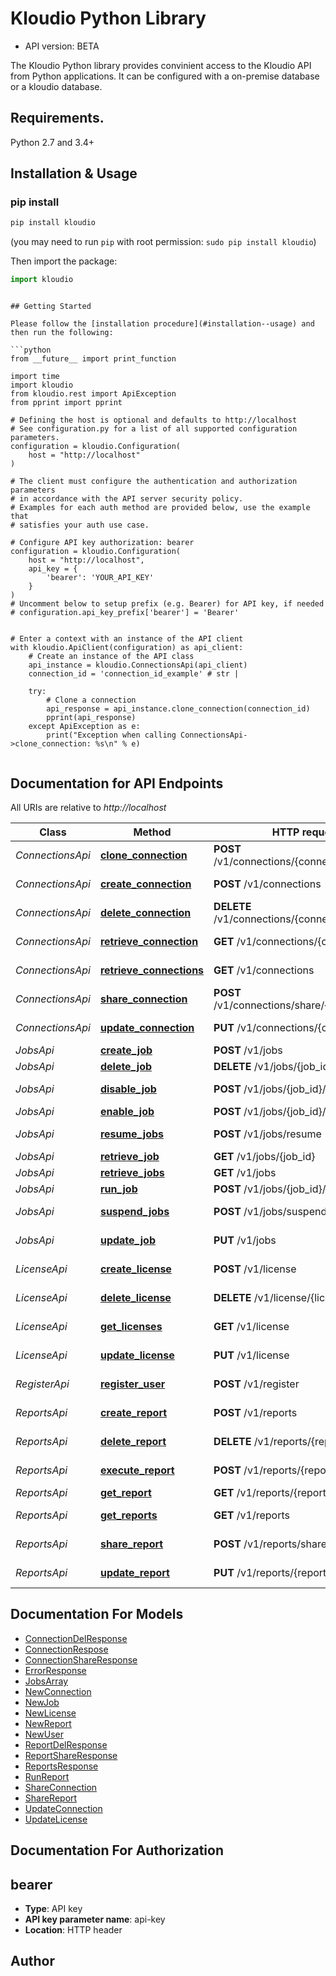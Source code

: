 # Kloudio Python Library

- API version: BETA

The Kloudio Python library provides convinient access to the Kloudio API from Python applications. It can be configured with a on-premise database or a kloudio database.

## Requirements.

Python 2.7 and 3.4+

## Installation & Usage
### pip install

```sh
pip install kloudio
```
(you may need to run `pip` with root permission: `sudo pip install kloudio`)

Then import the package:
```python
import kloudio
```

```

## Getting Started

Please follow the [installation procedure](#installation--usage) and then run the following:

```python
from __future__ import print_function

import time
import kloudio
from kloudio.rest import ApiException
from pprint import pprint

# Defining the host is optional and defaults to http://localhost
# See configuration.py for a list of all supported configuration parameters.
configuration = kloudio.Configuration(
    host = "http://localhost"
)

# The client must configure the authentication and authorization parameters
# in accordance with the API server security policy.
# Examples for each auth method are provided below, use the example that
# satisfies your auth use case.

# Configure API key authorization: bearer
configuration = kloudio.Configuration(
    host = "http://localhost",
    api_key = {
        'bearer': 'YOUR_API_KEY'
    }
)
# Uncomment below to setup prefix (e.g. Bearer) for API key, if needed
# configuration.api_key_prefix['bearer'] = 'Bearer'


# Enter a context with an instance of the API client
with kloudio.ApiClient(configuration) as api_client:
    # Create an instance of the API class
    api_instance = kloudio.ConnectionsApi(api_client)
    connection_id = 'connection_id_example' # str | 

    try:
        # Clone a connection
        api_response = api_instance.clone_connection(connection_id)
        pprint(api_response)
    except ApiException as e:
        print("Exception when calling ConnectionsApi->clone_connection: %s\n" % e)
    
```

## Documentation for API Endpoints

All URIs are relative to *http://localhost*

Class | Method | HTTP request | Description
------------ | ------------- | ------------- | -------------
*ConnectionsApi* | [**clone_connection**](docs/ConnectionsApi.md#clone_connection) | **POST** /v1/connections/{connection_id} | Clone a connection
*ConnectionsApi* | [**create_connection**](docs/ConnectionsApi.md#create_connection) | **POST** /v1/connections | Create a connection
*ConnectionsApi* | [**delete_connection**](docs/ConnectionsApi.md#delete_connection) | **DELETE** /v1/connections/{connection_id} | Delete a connection
*ConnectionsApi* | [**retrieve_connection**](docs/ConnectionsApi.md#retrieve_connection) | **GET** /v1/connections/{connection_id} | Get a connection
*ConnectionsApi* | [**retrieve_connections**](docs/ConnectionsApi.md#retrieve_connections) | **GET** /v1/connections | Get all connections
*ConnectionsApi* | [**share_connection**](docs/ConnectionsApi.md#share_connection) | **POST** /v1/connections/share/{connection_id} | Share a connection
*ConnectionsApi* | [**update_connection**](docs/ConnectionsApi.md#update_connection) | **PUT** /v1/connections/{connection_id} | Update a connection
*JobsApi* | [**create_job**](docs/JobsApi.md#create_job) | **POST** /v1/jobs | Create a job
*JobsApi* | [**delete_job**](docs/JobsApi.md#delete_job) | **DELETE** /v1/jobs/{job_id} | Delete a job
*JobsApi* | [**disable_job**](docs/JobsApi.md#disable_job) | **POST** /v1/jobs/{job_id}/disable | Disable a job
*JobsApi* | [**enable_job**](docs/JobsApi.md#enable_job) | **POST** /v1/jobs/{job_id}/enable | Enable a job
*JobsApi* | [**resume_jobs**](docs/JobsApi.md#resume_jobs) | **POST** /v1/jobs/resume | Resume jobs
*JobsApi* | [**retrieve_job**](docs/JobsApi.md#retrieve_job) | **GET** /v1/jobs/{job_id} | Get a job
*JobsApi* | [**retrieve_jobs**](docs/JobsApi.md#retrieve_jobs) | **GET** /v1/jobs | Get all jobs
*JobsApi* | [**run_job**](docs/JobsApi.md#run_job) | **POST** /v1/jobs/{job_id}/run | Run a job
*JobsApi* | [**suspend_jobs**](docs/JobsApi.md#suspend_jobs) | **POST** /v1/jobs/suspend | Suspend jobs
*JobsApi* | [**update_job**](docs/JobsApi.md#update_job) | **PUT** /v1/jobs | Update a job
*LicenseApi* | [**create_license**](docs/LicenseApi.md#create_license) | **POST** /v1/license | Create a license
*LicenseApi* | [**delete_license**](docs/LicenseApi.md#delete_license) | **DELETE** /v1/license/{license_id} | Delete a license
*LicenseApi* | [**get_licenses**](docs/LicenseApi.md#get_licenses) | **GET** /v1/license | Get all licenses
*LicenseApi* | [**update_license**](docs/LicenseApi.md#update_license) | **PUT** /v1/license | Update a license
*RegisterApi* | [**register_user**](docs/RegisterApi.md#register_user) | **POST** /v1/register | Register a user
*ReportsApi* | [**create_report**](docs/ReportsApi.md#create_report) | **POST** /v1/reports | Create a report
*ReportsApi* | [**delete_report**](docs/ReportsApi.md#delete_report) | **DELETE** /v1/reports/{report_id} | Delete a report
*ReportsApi* | [**execute_report**](docs/ReportsApi.md#execute_report) | **POST** /v1/reports/{report_id}/execute | Execute a report
*ReportsApi* | [**get_report**](docs/ReportsApi.md#get_report) | **GET** /v1/reports/{report_id} | Get a report
*ReportsApi* | [**get_reports**](docs/ReportsApi.md#get_reports) | **GET** /v1/reports | Get all report
*ReportsApi* | [**share_report**](docs/ReportsApi.md#share_report) | **POST** /v1/reports/share/{report_id} | Share a report
*ReportsApi* | [**update_report**](docs/ReportsApi.md#update_report) | **PUT** /v1/reports/{report_id} | Update a report


## Documentation For Models

 - [ConnectionDelResponse](docs/ConnectionDelResponse.md)
 - [ConnectionRespose](docs/ConnectionRespose.md)
 - [ConnectionShareResponse](docs/ConnectionShareResponse.md)
 - [ErrorResponse](docs/ErrorResponse.md)
 - [JobsArray](docs/JobsArray.md)
 - [NewConnection](docs/NewConnection.md)
 - [NewJob](docs/NewJob.md)
 - [NewLicense](docs/NewLicense.md)
 - [NewReport](docs/NewReport.md)
 - [NewUser](docs/NewUser.md)
 - [ReportDelResponse](docs/ReportDelResponse.md)
 - [ReportShareResponse](docs/ReportShareResponse.md)
 - [ReportsResponse](docs/ReportsResponse.md)
 - [RunReport](docs/RunReport.md)
 - [ShareConnection](docs/ShareConnection.md)
 - [ShareReport](docs/ShareReport.md)
 - [UpdateConnection](docs/UpdateConnection.md)
 - [UpdateLicense](docs/UpdateLicense.md)


## Documentation For Authorization


## bearer

- **Type**: API key
- **API key parameter name**: api-key
- **Location**: HTTP header


## Author





